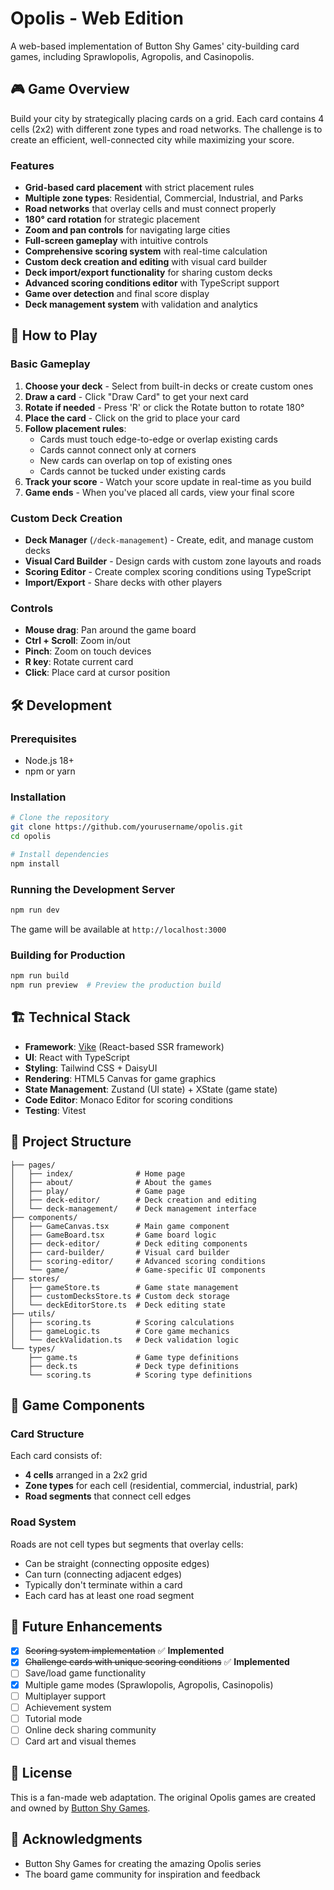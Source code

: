 # Opolis - Web Edition

A web-based implementation of Button Shy Games' city-building card games, including Sprawlopolis, Agropolis, and Casinopolis.

## 🎮 Game Overview

Build your city by strategically placing cards on a grid. Each card contains 4 cells (2x2) with different zone types and road networks. The challenge is to create an efficient, well-connected city while maximizing your score.

### Features

- **Grid-based card placement** with strict placement rules
- **Multiple zone types**: Residential, Commercial, Industrial, and Parks
- **Road networks** that overlay cells and must connect properly
- **180° card rotation** for strategic placement
- **Zoom and pan controls** for navigating large cities
- **Full-screen gameplay** with intuitive controls
- **Comprehensive scoring system** with real-time calculation
- **Custom deck creation and editing** with visual card builder
- **Deck import/export functionality** for sharing custom decks
- **Advanced scoring conditions editor** with TypeScript support
- **Game over detection** and final score display
- **Deck management system** with validation and analytics

## 🎯 How to Play

### Basic Gameplay

1. **Choose your deck** - Select from built-in decks or create custom ones
2. **Draw a card** - Click "Draw Card" to get your next card
3. **Rotate if needed** - Press 'R' or click the Rotate button to rotate 180°
4. **Place the card** - Click on the grid to place your card
5. **Follow placement rules**:
   - Cards must touch edge-to-edge or overlap existing cards
   - Cards cannot connect only at corners
   - New cards can overlap on top of existing ones
   - Cards cannot be tucked under existing cards
6. **Track your score** - Watch your score update in real-time as you build
7. **Game ends** - When you've placed all cards, view your final score

### Custom Deck Creation

- **Deck Manager** (`/deck-management`) - Create, edit, and manage custom decks
- **Visual Card Builder** - Design cards with custom zone layouts and roads
- **Scoring Editor** - Create complex scoring conditions using TypeScript
- **Import/Export** - Share decks with other players

### Controls

- **Mouse drag**: Pan around the game board
- **Ctrl + Scroll**: Zoom in/out
- **Pinch**: Zoom on touch devices
- **R key**: Rotate current card
- **Click**: Place card at cursor position

## 🛠️ Development

### Prerequisites

- Node.js 18+
- npm or yarn

### Installation

```bash
# Clone the repository
git clone https://github.com/yourusername/opolis.git
cd opolis

# Install dependencies
npm install
```

### Running the Development Server

```bash
npm run dev
```

The game will be available at `http://localhost:3000`

### Building for Production

```bash
npm run build
npm run preview  # Preview the production build
```

## 🏗️ Technical Stack

- **Framework**: [Vike](https://vike.dev) (React-based SSR framework)
- **UI**: React with TypeScript
- **Styling**: Tailwind CSS + DaisyUI
- **Rendering**: HTML5 Canvas for game graphics
- **State Management**: Zustand (UI state) + XState (game state)
- **Code Editor**: Monaco Editor for scoring conditions
- **Testing**: Vitest

## 📁 Project Structure

```
├── pages/
│   ├── index/              # Home page
│   ├── about/              # About the games
│   ├── play/               # Game page
│   ├── deck-editor/        # Deck creation and editing
│   └── deck-management/    # Deck management interface
├── components/
│   ├── GameCanvas.tsx      # Main game component
│   ├── GameBoard.tsx       # Game board logic
│   ├── deck-editor/        # Deck editing components
│   ├── card-builder/       # Visual card builder
│   ├── scoring-editor/     # Advanced scoring conditions
│   └── game/               # Game-specific UI components
├── stores/
│   ├── gameStore.ts        # Game state management
│   ├── customDecksStore.ts # Custom deck storage
│   └── deckEditorStore.ts  # Deck editing state
├── utils/
│   ├── scoring.ts          # Scoring calculations
│   ├── gameLogic.ts        # Core game mechanics
│   └── deckValidation.ts   # Deck validation logic
└── types/
    ├── game.ts             # Game type definitions
    ├── deck.ts             # Deck type definitions
    └── scoring.ts          # Scoring type definitions
```

## 🎨 Game Components

### Card Structure

Each card consists of:

- **4 cells** arranged in a 2x2 grid
- **Zone types** for each cell (residential, commercial, industrial, park)
- **Road segments** that connect cell edges

### Road System

Roads are not cell types but segments that overlay cells:

- Can be straight (connecting opposite edges)
- Can turn (connecting adjacent edges)
- Typically don't terminate within a card
- Each card has at least one road segment

## 🔄 Future Enhancements

- [x] ~~Scoring system implementation~~ ✅ **Implemented**
- [x] ~~Challenge cards with unique scoring conditions~~ ✅ **Implemented**
- [ ] Save/load game functionality
- [x] Multiple game modes (Sprawlopolis, Agropolis, Casinopolis)
- [ ] Multiplayer support
- [ ] Achievement system
- [ ] Tutorial mode
- [ ] Online deck sharing community
- [ ] Card art and visual themes

## 📝 License

This is a fan-made web adaptation. The original Opolis games are created and owned by [Button Shy Games](https://buttonshygames.com/).

## 🙏 Acknowledgments

- Button Shy Games for creating the amazing Opolis series
- The board game community for inspiration and feedback
